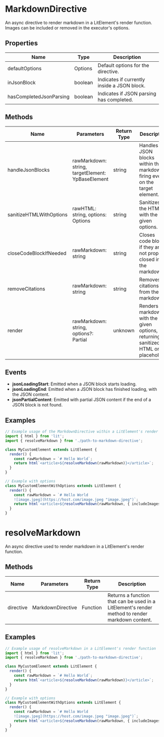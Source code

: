# MarkdownDirective

An async directive to render markdown in a LitElement's render function. Images can be included or removed in the executor's options.

## Properties

| Name                     | Type                                      | Description               |
|--------------------------|-------------------------------------------|---------------------------|
| defaultOptions           | Options                                   | Default options for the directive. |
| inJsonBlock              | boolean                                   | Indicates if currently inside a JSON block. |
| hasCompletedJsonParsing  | boolean                                   | Indicates if JSON parsing has completed. |

## Methods

| Name                     | Parameters                                | Return Type | Description                 |
|--------------------------|-------------------------------------------|-------------|-----------------------------|
| handleJsonBlocks         | rawMarkdown: string, targetElement: YpBaseElement | string      | Handles JSON blocks within the markdown, firing events on the target element. |
| sanitizeHTMLWithOptions  | rawHTML: string, options: Options         | string      | Sanitizes the HTML with the given options. |
| closeCodeBlockIfNeeded   | rawMarkdown: string                       | string      | Closes code blocks if they are not properly closed in the markdown. |
| removeCitations          | rawMarkdown: string                       | string      | Removes citations from the markdown. |
| render                   | rawMarkdown: string, options?: Partial<Options> | unknown    | Renders the markdown with the given options, returning a sanitized HTML or a placeholder. |

## Events

- **jsonLoadingStart**: Emitted when a JSON block starts loading.
- **jsonLoadingEnd**: Emitted when a JSON block has finished loading, with the JSON content.
- **jsonPartialContent**: Emitted with partial JSON content if the end of a JSON block is not found.

## Examples

```typescript
// Example usage of the MarkdownDirective within a LitElement's render function
import { html } from 'lit';
import { resolveMarkdown } from './path-to-markdown-directive';

class MyCustomElement extends LitElement {
  render() {
    const rawMarkdown = `# Hello World`;
    return html`<article>${resolveMarkdown(rawMarkdown)}</article>`;
  }
}

// Example with options
class MyCustomElementWithOptions extends LitElement {
  render() {
    const rawMarkdown = `# Hello World
    ![image.jpeg](https://host.com/image.jpeg "image.jpeg")`;
    return html`<article>${resolveMarkdown(rawMarkdown, { includeImages: true, includeCodeBlockClassNames: true, loadingHTML: "<loading-icon></loading-icon>" })}</article>`;
  }
}
```

# resolveMarkdown

An async directive used to render markdown in a LitElement's render function.

## Methods

| Name       | Parameters                                | Return Type | Description                 |
|------------|-------------------------------------------|-------------|-----------------------------|
| directive  | MarkdownDirective                         | Function    | Returns a function that can be used in a LitElement's render method to render markdown content. |

## Examples

```typescript
// Example usage of resolveMarkdown in a LitElement's render function
import { html } from 'lit';
import { resolveMarkdown } from './path-to-markdown-directive';

class MyCustomElement extends LitElement {
  render() {
    const rawMarkdown = `# Hello World`;
    return html`<article>${resolveMarkdown(rawMarkdown)}</article>`;
  }
}

// Example with options
class MyCustomElementWithOptions extends LitElement {
  render() {
    const rawMarkdown = `# Hello World
    ![image.jpeg](https://host.com/image.jpeg "image.jpeg")`;
    return html`<article>${resolveMarkdown(rawMarkdown, { includeImages: true, includeCodeBlockClassNames: true, loadingHTML: "<loading-icon></loading-icon>" })}</article>`;
  }
}
```